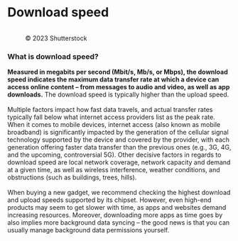 # Download speed

<figure><img src="https://images.versus.io/property/download-1598475821043.variety.jpg" alt=""><figcaption><p>© 2023 Shutterstock</p></figcaption></figure>

### What is download speed?

**Measured in megabits per second (Mbit/s, Mb/s, or Mbps), the download speed indicates the maximum data transfer rate at which a device can access online content – from messages to audio and video, as well as app downloads.** The download speed is typically higher than the upload speed.\
\
Multiple factors impact how fast data travels, and actual transfer rates typically fall below what internet access providers list as the peak rate. When it comes to mobile devices, internet access (also known as mobile broadband) is significantly impacted by the generation of the cellular signal technology supported by the device and covered by the provider, with each generation offering faster data transfer than the previous ones (e.g., 3G, 4G, and the upcoming, controversial 5G). Other decisive factors in regards to download speed are local network coverage, network capacity and demand at a given time, as well as wireless interference, weather conditions, and obstructions (such as buildings, trees, hills).\
\
When buying a new gadget, we recommend checking the highest download and upload speeds supported by its chipset. However, even high-end products may seem to get slower with time, as apps and websites demand increasing resources. Moreover, downloading more apps as time goes by also implies more background data syncing – the good news is that you can usually manage background data permissions yourself.
